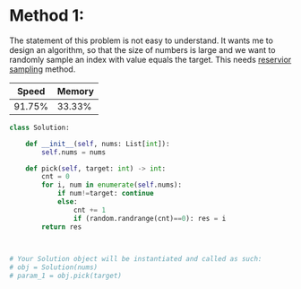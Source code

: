 # Method 1:
The statement of this problem is not easy to understand. It wants me to design an algorithm, so that the size of numbers is large and we want to randomly sample an index with value equals the target. This needs [reservior sampling]() method. 

|Speed|Memory|
|-|-|
|91.75%|33.33%|

```python {.line-numbers}
class Solution:

    def __init__(self, nums: List[int]):
        self.nums = nums

    def pick(self, target: int) -> int:
        cnt = 0
        for i, num in enumerate(self.nums):
            if num!=target: continue
            else:
                cnt += 1
                if (random.randrange(cnt)==0): res = i
        return res
                


# Your Solution object will be instantiated and called as such:
# obj = Solution(nums)
# param_1 = obj.pick(target)
```